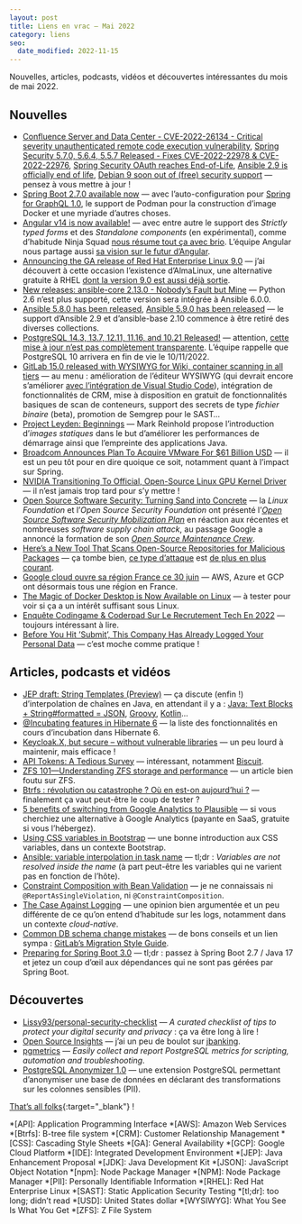 ```yaml
---
layout: post
title: Liens en vrac — Mai 2022
category: liens
seo:
  date_modified: 2022-11-15
---
```


Nouvelles, articles, podcasts, vidéos et découvertes intéressantes du mois de mai 2022.

## Nouvelles

- [Confluence Server and Data Center - CVE-2022-26134 - Critical severity unauthenticated remote code execution vulnerability](https://confluence.atlassian.com/doc/confluence-security-advisory-2022-06-02-1130377146.html),
  [Spring Security 5.7.0, 5.6.4, 5.5.7 Released - Fixes CVE-2022-22978 & CVE-2022-22976](https://spring.io/blog/2022/05/15/spring-security-5-7-0-5-6-4-5-5-7-released-fixes-cve-2022-22978-cve-2022-22976),
  [Spring Security OAuth reaches End-of-Life](https://spring.io/blog/2022/06/01/spring-security-oauth-reaches-end-of-life),
  [Ansible 2.9 is officially end of life](https://groups.google.com/g/ansible-announce/c/kegIH5_okmg/m/MNxt0oM1AwAJ?pli=1),
  [Debian 9 soon out of (free) security support](https://raphaelhertzog.com/2022/05/11/debian-9-soon-out-of-free-security-support/)
  — pensez à vous mettre à jour !
- [Spring Boot 2.7.0 available now](https://spring.io/blog/2022/05/19/spring-boot-2-7-0-available-now)
  — avec l’auto-configuration pour [Spring for GraphQL 1.0](https://spring.io/blog/2022/05/19/spring-for-graphql-1-0-release),
  le support de Podman pour la construction d’image Docker et une myriade d’autres choses.
- [Angular v14 is now available!](https://blog.angular.io/angular-v14-is-now-available-391a6db736af)
  — avec entre autre le support des _Strictly typed forms_ et des _Standalone components_ (en expérimental), comme
  d’habitude Ninja Squad [nous résume tout ça avec brio](https://blog.ninja-squad.com/2022/06/02/what-is-new-angular-14.0/).
  L’équipe Angular nous partage aussi [sa vision sur le futur d’Angular](https://blog.angular.io/angulars-vision-for-the-future-3cfca5e7b448).
- [Announcing the GA release of Red Hat Enterprise Linux 9.0](https://access.redhat.com/announcements/6958409)
  — j’ai découvert à cette occasion l’existence d’AlmaLinux, une alternative gratuite à RHEL
  [dont la version 9.0 est aussi déjà sortie](https://www.phoronix.com/scan.php?page=news_item&px=AlmaLinux-9.0-Released).
- [New releases: ansible-core 2.13.0 - Nobody’s Fault but Mine](https://groups.google.com/g/ansible-announce/c/AEjCH6lMkZ0)
  — Python 2.6 n’est plus supporté, cette version sera intégrée à Ansible 6.0.0.
- [Ansible 5.8.0 has been released](https://groups.google.com/g/ansible-announce/c/pT_VuSf9uS4),
  [Ansible 5.9.0 has been released](https://groups.google.com/g/ansible-announce/c/0VB8THGeG2w)
  — le support d’Ansible 2.9 et d’ansible-base 2.10 commence à être retiré des diverses collections.
- [PostgreSQL 14.3, 13.7, 12.11, 11.16, and 10.21 Released!](https://www.postgresql.org/about/news/postgresql-143-137-1211-1116-and-1021-released-2449/)
  — attention, [cette mise à jour n’est pas complètement transparente](https://jkatz05.com/post/postgres/may-2022-release-should-i-update/). L’équipe rappelle que PostgreSQL 10 arrivera en fin de vie le 10/11/2022.
- [GitLab 15.0 released with WYSIWYG for Wiki, container scanning in all tiers](https://about.gitlab.com/releases/2022/05/22/gitlab-15-0-released/)
  — au menu : amélioration de l’éditeur WYSIWYG (qui devrait encore s’améliorer
  [avec l’intégration de Visual Studio Code](https://about.gitlab.com/blog/2022/05/23/the-future-of-the-gitlab-web-ide/)),
  intégration de fonctionnalités de CRM, mise à disposition en gratuit de fonctionnalités basiques de scan de conteneurs,
  support des secrets de type _fichier binaire_ (beta), promotion de Semgrep pour le SAST…
- [Project Leyden: Beginnings](https://openjdk.java.net/projects/leyden/notes/01-beginnings)
  — Mark Reinhold propose l’introduction d’_images statiques_ dans le but d’améliorer les performances de démarrage
  ainsi que l’empreinte des applications Java.
- [Broadcom Announces Plan To Acquire VMware For $61 Billion USD](https://www.phoronix.com/scan.php?page=news_item&px=Broadcom-VMware-Acquisition)
  — il est un peu tôt pour en dire quoique ce soit, notamment quant à l’impact sur Spring.
- [NVIDIA Transitioning To Official, Open-Source Linux GPU Kernel Driver](https://www.phoronix.com/scan.php?page=article&item=nvidia-open-kernel&num=1)
  — il n’est jamais trop tard pour s’y mettre !
- [Open Source Software Security: Turning Sand into Concrete](https://linuxfoundation.org/blog/open-source-software-security-turning-sand-into-concrete/)
  — la _Linux Foundation_ et l’_Open Source Security Foundation_ ont présenté
  l’_[Open Source Software Security Mobilization Plan](https://openssf.org/oss-security-mobilization-plan/)_
  en réaction aux récentes et nombreuses _software supply chain attack_,
  au passage Google a annoncé la formation de son _[Open Source Maintenance Crew](https://blog.google/technology/safety-security/shared-success-in-building-a-safer-open-source-community/)_.
- [Here’s a New Tool That Scans Open-Source Repositories for Malicious Packages](https://thehackernews.com/2022/05/heres-new-tool-that-scans-for-malicious.html)
  — ça tombe bien, [ce type d’attaque](https://thehackernews.com/2022/05/malicious-npm-packages-target-german.html) est
  [de plus en plus courant](https://snyk.io/blog/snyk-200-malicious-npm-packages-cobalt-strike-dependency-confusion-attacks/).
- [Google cloud ouvre sa région France ce 30 juin](https://www.lemondeinformatique.fr/actualites/lire-google-cloud-ouvre-sa-region-france-ce-30-juin-86815.html)
  — AWS, Azure et GCP ont désormais tous une région en France.
- [The Magic of Docker Desktop is Now Available on Linux](https://www.docker.com/blog/the-magic-of-docker-desktop-is-now-available-on-linux/)
  — à tester pour voir si ça a un intérêt suffisant sous Linux.
- [Enquête Codingame & Coderpad Sur Le Recrutement Tech En 2022](https://www.codingame.com/work/fr/codingame-coderpad-tech-hiring-survey-2022/)
  — toujours intéressant à lire.
- [Before You Hit ’Submit’, This Company Has Already Logged Your Personal Data](https://gizmodo.com/before-you-hit-submit-this-company-has-already-logge-1795906081)
  — c’est moche comme pratique !

## Articles, podcasts et vidéos

- [JEP draft: String Templates (Preview)](https://openjdk.java.net/jeps/8273943)
  — ça discute (enfin !) d’interpolation de chaînes en Java, en attendant il y a :
  [Java: Text Blocks + String#formatted = JSON](https://adambien.blog/roller/abien/entry/java_text_blocks_string_formatted),
  [Groovy](https://groovy-lang.org/syntax.html#_string_interpolation),
  [Kotlin](https://kotlinlang.org/docs/idioms.html#string-interpolation)...
- [@Incubating features in Hibernate 6](https://thorben-janssen.com/incubating-features-in-hibernate-6/)
  — la liste des fonctionnalités en cours d’incubation dans Hibernate 6.
- [Keycloak.X, but secure – without vulnerable libraries](https://blog.codecentric.de/en/2022/05/keycloak-x-but-secure-without-vulnerable-libraries/)
  — un peu lourd à maintenir, mais efficace !
- [API Tokens: A Tedious Survey](https://fly.io/blog/api-tokens-a-tedious-survey/)
  — intéressant, notamment [Biscuit](https://www.nolimitsecu.fr/biscuit/).
- [ZFS 101—Understanding ZFS storage and performance](https://arstechnica.com/information-technology/2020/05/zfs-101-understanding-zfs-storage-and-performance/)
  — un article bien foutu sur ZFS.
- [Btrfs : révolution ou catastrophe ? Où en est-on aujourd’hui ?](https://blog.flozz.fr/2022/05/22/btrfs-revolution-ou-catastrophe-ou-en-est-on-aujourdhui/)
  — finalement ça vaut peut-être le coup de tester ?
- [5 benefits of switching from Google Analytics to Plausible](https://opensource.com/article/22/5/plausible-analytics)
  — si vous cherchiez une alternative à Google Analytics (payante en SaaS, gratuite si vous l’hébergez).
- [Using CSS variables in Bootstrap](https://blog.getbootstrap.com/2022/05/16/using-bootstrap-css-vars/)
  — une bonne introduction aux CSS variables, dans un contexte Bootstrap.
- [Ansible: variable interpolation in task name](https://stackoverflow.com/q/29001505)
  — tl;dr : _Variables are not resolved inside the name_ (à part peut-être les variables qui ne varient pas en fonction
  de l’hôte).
- [Constraint Composition with Bean Validation](https://www.baeldung.com/java-bean-validation-constraint-composition)
  — je ne connaissais ni `@ReportAsSingleViolation`, ni `@ConstraintComposition`.
- [The Case Against Logging](https://blog.sebastian-daschner.com/entries/the-case-against-logging)
  — une opinion bien argumentée et un peu différente de ce qu’on entend d’habitude sur les logs, notamment dans un
  contexte _cloud-native_.
- [Common DB schema change mistakes](https://postgres.ai/blog/20220525-common-db-schema-change-mistakes)
  — de bons conseils et un lien sympa : [GitLab’s Migration Style Guide](https://docs.gitlab.com/ee/development/migration_style_guide.html).
- [Preparing for Spring Boot 3.0](https://spring.io/blog/2022/05/24/preparing-for-spring-boot-3-0)
  — tl;dr : passez à Spring Boot 2.7 / Java 17 et jetez un coup d’œil aux dépendances qui ne sont pas gérées par
  Spring Boot.

## Découvertes

- [Lissy93/personal-security-checklist](https://github.com/Lissy93/personal-security-checklist)
  — _A curated checklist of tips to protect your digital security and privacy_ : ça va être long à lire !
- [Open Source Insights](https://opensource.googleblog.com/2021/06/introducing-open-source-insights-project.html)
  — j’ai un peu de boulot sur [jbanking](https://deps.dev/maven/fr.marcwrobel%3Ajbanking).
- [pgmetrics](https://pgmetrics.io/)
  — _Easily collect and report PostgreSQL metrics for scripting, automation and troubleshooting_.
- [PostgreSQL Anonymizer 1.0](https://www.postgresql.org/about/news/postgresql-anonymizer-10-privacy-by-design-for-postgres-2452/)
  — une extension PostgreSQL permettant d’anonymiser une base de données en déclarant des transformations sur les
  colonnes sensibles (PII).

[That’s all folks](https://www.youtube.com/watch?v=L4XTJao2iLA "Joe Hisaishi - Studio Ghibli 25 Years Concert"){:target="_blank"} !

<!-- prettier-ignore-start -->
*[API]: Application Programming Interface
*[AWS]: Amazon Web Services
*[Btrfs]: B-tree file system
*[CRM]: Customer Relationship Management
*[CSS]: Cascading Style Sheets
*[GA]: General Availability
*[GCP]: Google Cloud Platform
*[IDE]: Integrated Development Environment
*[JEP]: Java Enhancement Proposal
*[JDK]: Java Development Kit
*[JSON]: JavaScript Object Notation
*[npm]: Node Package Manager
*[NPM]: Node Package Manager
*[PII]: Personally Identifiable Information
*[RHEL]: Red Hat Enterprise Linux
*[SAST]: Static Application Security Testing
*[tl;dr]: too long; didn’t read
*[USD]: United States dollar
*[WYSIWYG]: What You See Is What You Get
*[ZFS]: Z File System
<!-- prettier-ignore-end -->
